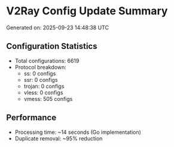 # V2Ray Config Update Summary
Generated on: 2025-09-23 14:48:38 UTC

## Configuration Statistics
- Total configurations: 6619
- Protocol breakdown:
  - ss: 0 configs
  - ssr: 0 configs
  - trojan: 0 configs
  - vless: 0 configs
  - vmess: 505 configs

## Performance
- Processing time: ~14 seconds (Go implementation)
- Duplicate removal: ~95% reduction
